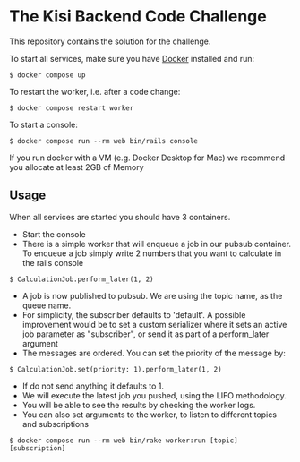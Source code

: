 # The Kisi Backend Code Challenge

This repository contains the solution for the challenge.

To start all services, make sure you have [Docker](https://www.docker.com/products/docker-desktop/) installed and run:

```
$ docker compose up
```

To restart the worker, i.e. after a code change:

```
$ docker compose restart worker
```

To start a console:

```
$ docker compose run --rm web bin/rails console
```

If you run docker with a VM (e.g. Docker Desktop for Mac) we recommend you allocate at least 2GB of Memory

## Usage

When all services are started you should have 3 containers.

- Start the console
- There is a simple worker that will enqueue a job in our pubsub container. To enqueue a job simply write 2 numbers that you want to calculate in the rails console

```
$ CalculationJob.perform_later(1, 2)
```
- A job is now published to pubsub. We are using the topic name, as the queue name.
- For simplicity, the subscriber defaults to 'default'. A possible improvement would be to set a custom serializer where it sets an active job parameter as "subscriber", or send it as part of a perform_later argument
- The messages are ordered. You can set the priority of the message by:
```
$ CalculationJob.set(priority: 1).perform_later(1, 2)
```
- If do not send anything it defaults to 1.
- We will execute the latest job you pushed, using the LIFO methodology.
- You will be able to see the results by checking the worker logs.
- You can also set arguments to the worker, to listen to different topics and subscriptions

```
$ docker compose run --rm web bin/rake worker:run [topic] [subscription]
```